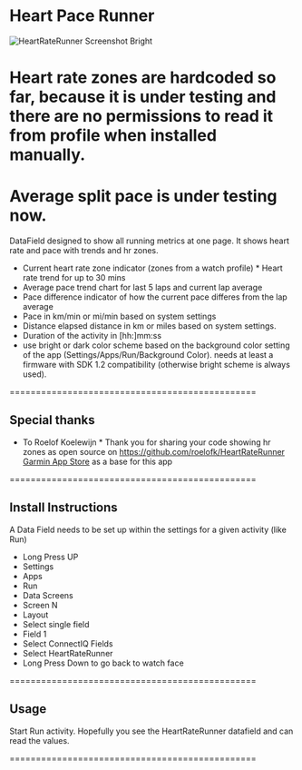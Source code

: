 # Heart Pace Runner

![HeartRateRunner Screenshot Bright](/doc/cover.jpg) 

# Heart rate zones are hardcoded so far, because it is under testing and there are no permissions to read it from profile when installed manually. 
# Average split pace is under testing now. 

DataField designed to show all running metrics at one page. 
It shows heart rate and pace with trends and hr zones. 

* Current heart rate zone indicator (zones from a watch profile)
* Heart rate trend for up to 30 mins
* Average pace trend chart for last 5 laps and current lap average
* Pace difference indicator of how the current pace differes from the lap average
* Pace in km/min or mi/min based on system settings
* Distance elapsed distance in km or miles based on system settings.
* Duration of the activity in [hh:]mm:ss
* use bright or dark color scheme based on the background color setting of the app (Settings/Apps/Run/Background Color).
  needs at least a firmware with SDK 1.2 compatibility (otherwise bright scheme is always used).

===============================================

## Special thanks
* To Roelof Koelewijn
* Thank you for sharing your code showing hr zones as open source on https://github.com/roelofk/HeartRateRunner [Garmin App Store](https://apps.garmin.com/nl-NL/apps/cb7742e6-1914-490f-b581-fa41ad863b72) as a base for this app

===============================================

## Install Instructions
A Data Field needs to be set up within the settings for a given activity (like Run)

* Long Press UP
* Settings
* Apps
* Run
* Data Screens
* Screen N
* Layout
* Select single field
* Field 1
* Select ConnectIQ Fields
* Select HeartRateRunner
* Long Press Down to go back to watch face

===============================================

## Usage
Start Run activity.
Hopefully you see the HeartRateRunner datafield and can read the values.

===============================================